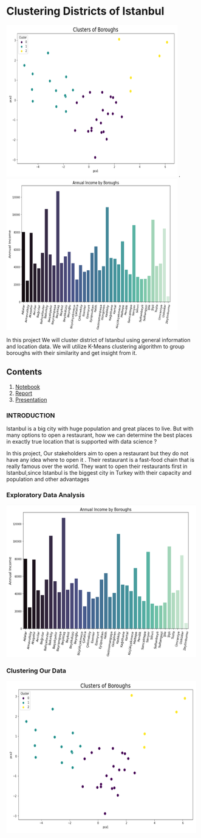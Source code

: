 
# Clustering Districts of Istanbul
<p float="left">
  <img src="https://github.com/ugursavci/Clustering-Districts-of-Istanbul/blob/main/images/2.png" width="450" height ='400' />
  .
  <img src="https://github.com/ugursavci/Clustering-Districts-of-Istanbul/blob/main/images/1.png" width="450" height ='400' /> 
</p>

  In this project We will cluster district of Istanbul using general information and location data.
We will utilize K-Means clustering algorithm to group boroughs with their similarity and get insight from it.




## Contents
1. [Notebook](https://github.com/ugursavci/Clustering-Districts-of-Istanbul/blob/main/Clustering%20of%20Districts.ipynb)
2. [Report](https://github.com/ugursavci/Clustering-Districts-of-Istanbul/blob/main/Report.pdf)
3. [Presentation](https://github.com/ugursavci/Clustering-Districts-of-Istanbul/blob/main/Presentation.pdf)

### INTRODUCTION

 <p>     Istanbul is a big city with huge population and great places to live. But with many options to open a 
restaurant, how we can determine the best places  in exactly true location that is 
supported with data science ? </p>

 <p> In this project, Our stakeholders aim  to open a restaurant but they do not have any idea where to
open it . Their restaurant is a fast-food chain that is really famous over the world. They want to open
their restaurants first in Istanbul,since Istanbul is the biggest city in Turkey with their capacity and
population and other advantages </p>

### Exploratory Data Analysis 
<img src=https://github.com/ugursavci/Clustering-Districts-of-Istanbul/blob/main/images/1.png alt = 'Resim1' width = '500' height = '400'>

### Clustering Our Data

<img src=https://github.com/ugursavci/Clustering-Districts-of-Istanbul/blob/main/images/2.png alt='Resim2' width= '500' height ='400' align = 'middle'>
